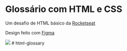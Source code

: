 # Glossário com HTML e CSS
Um desafio de HTML básico da [Rocketseat](https://efficient-sloth-d85.notion.site/Desafios-HTML-ed0f6368d34d44ffab92686b9dc93229)

Design feito com [Figma](https://www.figma.com/file/PvVg1Qd7cJYYITY8K9FKay/Desafios-Rocketseat?type=design&node-id=0%3A1&t=GsNQJ0nwjkeMFtkP-1)

<img src="https://i.imgur.com/eVrWUTR.png" />
#   h t m l - g l o s s a r y  
 